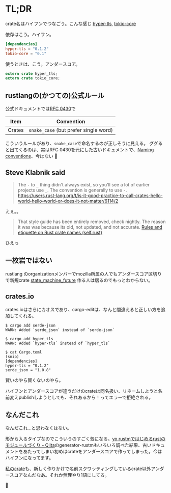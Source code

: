 # TL;DR

crate名はハイフンでつなごう。こんな感じ [hyper-tls](https://crates.io/crates/hyper-tls), [tokio-core](https://crates.io/crates/tokio-core)

依存はこう。ハイフン。

```toml
[dependencies]
hyper-tls = "0.1.2"
tokio-core = "0.1"
```

使うときは、こう。アンダースコア。

```rust
extern crate hyper_tls;
extern crate tokio_core;
```

## rustlangの(かつての)公式ルール

公式ドキュメントでは[RFC 0430](https://github.com/rust-lang/rfcs/blob/8ee535b4fcc8bb22c121ad19a36414f1259397c0/text/0430-finalizing-naming-conventions.md)で

| Item | Convention |
| ---- | ---------- |
| Crates | `snake_case` (but prefer single word) |

こういうルールがあり、`snake_case`で命名するのが正しそうに見える。
ググると出てくるのは、実はRFC 0430を元にした古いドキュメントで、[Naming conventions](https://doc.rust-lang.org/1.0.0/style/style/naming/README.html)、今はない :thinking:

## Steve Klabnik said

> The `-` to `_` thing didn't always exist, so you'll see a lot of earlier projects use `_`. The convention is generally to use `-`.
https://users.rust-lang.org/t/is-it-good-practice-to-call-crates-hello-world-hello-world-or-does-it-not-matter/6114/2

えぇ。。

> That style guide has been entirely removed, check nightly. The reason it was was because its old, not updated, and not accurate.
[Rules and etiquette on Rust crate names (self.rust)](https://www.reddit.com/r/rust/comments/5200kk/rules_and_etiquette_on_rust_crate_names/)

ひえっ

## 一枚岩ではない

rustlang のorganizationメンバーでmozilla所属の人でもアンダースコア区切りで新規crate [state_machine_future](https://crates.io/crates/state_machine_future) 作る人は居るのでもっとわからない。

## crates.io

crates.ioはさらにカオスであり、cargo-editは、なんと間違えると正しい方を追加してくれる。

```
$ cargo add serde-json
WARN: Added `serde_json` instead of `serde-json`

$ cargo add hyper_tls
WARN: Added `hyper-tls` instead of `hyper_tls`

$ cat Cargo.toml
(snip)
[dependencies]
hyper-tls = "0.1.2"
serde_json = "1.0.8"
```

賢いのやら賢くないのやら。

ハイフンとアンダースコアが違うだけのcrateは同名扱い、リネームしようと名前変えpublishしようとしても、それあるから！ってエラーで拒絶される。

## なんだこれ

なんだこれ…と思わなくはない。

形から入るタイプなのでこういうのすごく気になる。[yo rustmではじめるrustのモジュールづくり - Qiita](https://qiita.com/sanemat/items/df73ca01fd56b9efa410)のgenerator-rustmもいろいろ調べた結果、古いドキュメントをあたってしまい初めはcrateをアンダースコアで作ってしまった。今はハイフンになってます。

[私のcrate](https://crates.io/users/sanemat)も、新しく作りかけで名前スクワッティングしているcrate以外アンダースコアなんだなあ。それか無理やり1語にしてる。

:thinking: 
